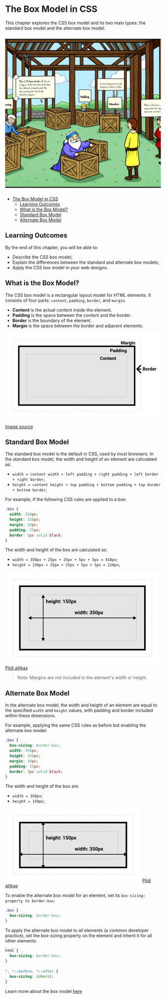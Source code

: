 # The Box Model in CSS

This chapter explores the CSS box model and its two main types: the standard box model and the alternate box model.

![CSS Box Model](CSS-Box-Model.webp)

- [The Box Model in CSS](#the-box-model-in-css)
  - [Learning Outcomes](#learning-outcomes)
  - [What is the Box Model?](#what-is-the-box-model)
  - [Standard Box Model](#standard-box-model)
  - [Alternate Box Model](#alternate-box-model)

## Learning Outcomes

By the end of this chapter, you will be able to:

- Describe the CSS box model;
- Explain the differences between the standard and alternate box models;
- Apply the CSS box model in your web designs.

## What is the Box Model?

The CSS box model is a rectangular layout model for HTML elements. It consists of four parts: `content`, `padding`, `border`, and `margin`.

- **Content** is the actual content inside the element.
- **Padding** is the space between the content and the border.
- **Border** is the boundary of the element.
- **Margin** is the space between the border and adjacent elements.

![Box Model](BoxModel.png)

[Image source](https://developer.mozilla.org/en-US/docs/Learn/CSS/Building_blocks/The_box_model/box-model.png)

## Standard Box Model

The standard box model is the default in CSS, used by most browsers. In the standard box model, the width and height of an element are calculated as:

- `width = content width + left padding + right padding + left border + right border`;
- `height = content height + top padding + bottom padding + top border + bottom border`;

For example, if the following CSS rules are applied to a box:

```css
.box {
  width: 350px;
  height: 150px;
  margin: 10px;
  padding: 25px;
  border: 5px solid black;
}
```

The width and height of the box are calculated as:

- `width = 350px + 25px + 25px + 5px + 5px = 410px`;
- `height = 150px + 25px + 25px + 5px + 5px = 210px`;

![Standardne kastimudel](StandardBoxModel.png)
[Pildi allikas](https://developer.mozilla.org/en-US/docs/Learn/CSS/Building_blocks/The_box_model/standard-box-model.png)

> Note: Margins are not included in the element's width or height.

## Alternate Box Model

In the alternate box model, the width and height of an element are equal to the specified `width` and `height` values, with padding and border included within these dimensions.

For example, applying the same CSS rules as before but enabling the alternate box model:

```css
.box {
  box-sizing: border-box;
  width: 350px;
  height: 150px;
  margin: 10px;
  padding: 25px;
  border: 5px solid black;
}
```

The width and height of the box are:

- `width = 350px`;
- `height = 150px`;

![Alternatiivne kastimudel](AlternativeBoxModel.png)
[Pildi allikas](https://developer.mozilla.org/en-US/docs/Learn/CSS/Building_blocks/The_box_model/alternate-box-model.png)

To enable the alternate box model for an element, set its `box-sizing: property to border-box`:

```css
.box {
  box-sizing: border-box;
}
```

To apply the alternate box model to all elements (a common developer practice), set the box-sizing property on the <html> element and inherit it for all other elements:

```css
html {
  box-sizing: border-box;
}

*, *::before, *::after {
  box-sizing: inherit;
}
```

Learn more about the box model [here](https://developer.mozilla.org/en-US/docs/Learn/CSS/Building_blocks/The_box_model)
